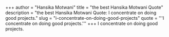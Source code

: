 +++
author = "Hansika Motwani"
title = "the best Hansika Motwani Quote"
description = "the best Hansika Motwani Quote: I concentrate on doing good projects."
slug = "i-concentrate-on-doing-good-projects"
quote = '''I concentrate on doing good projects.'''
+++
I concentrate on doing good projects.
